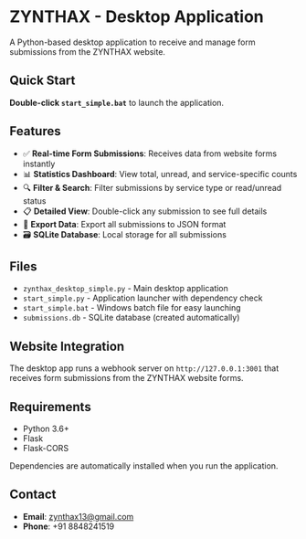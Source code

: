 # ZYNTHAX - Desktop Application

A Python-based desktop application to receive and manage form submissions from the ZYNTHAX website.

## Quick Start

**Double-click `start_simple.bat`** to launch the application.

## Features

- ✅ **Real-time Form Submissions**: Receives data from website forms instantly
- 📊 **Statistics Dashboard**: View total, unread, and service-specific counts  
- 🔍 **Filter & Search**: Filter submissions by service type or read/unread status
- 📋 **Detailed View**: Double-click any submission to see full details
- 💾 **Export Data**: Export all submissions to JSON format
- 🗃️ **SQLite Database**: Local storage for all submissions

## Files

- `zynthax_desktop_simple.py` - Main desktop application
- `start_simple.py` - Application launcher with dependency check
- `start_simple.bat` - Windows batch file for easy launching
- `submissions.db` - SQLite database (created automatically)

## Website Integration

The desktop app runs a webhook server on `http://127.0.0.1:3001` that receives form submissions from the ZYNTHAX website forms.

## Requirements

- Python 3.6+
- Flask
- Flask-CORS

Dependencies are automatically installed when you run the application.

## Contact

- **Email**: zynthax13@gmail.com
- **Phone**: +91 8848241519